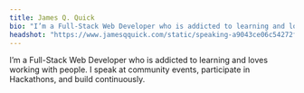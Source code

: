 ```yaml
---
title: James Q. Quick
bio: "I’m a Full-Stack Web Developer who is addicted to learning and loves working with people. I speak at community events, participate in Hackathons, and build continuously."
headshot: "https://www.jamesqquick.com/static/speaking-a9043ce06c54272f2f193b69b843c329.jpg"
---
```


I’m a Full-Stack Web Developer who is addicted to learning and loves working with people. I speak at community events, participate in Hackathons, and build continuously.

